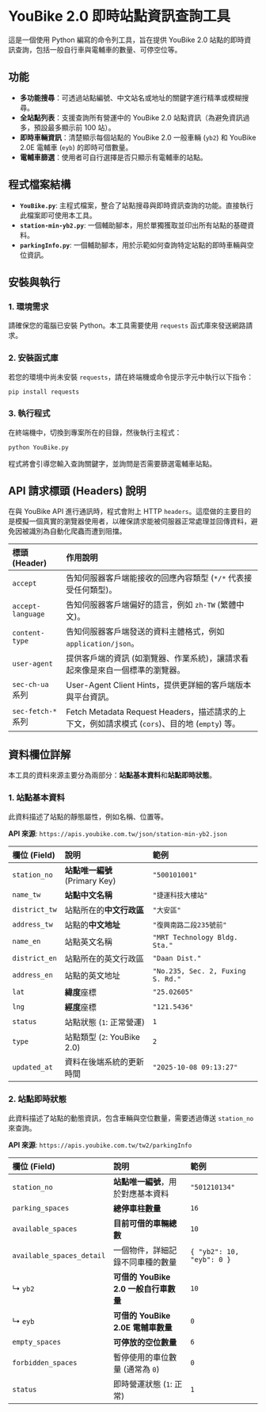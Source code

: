 # YouBike 2.0 即時站點資訊查詢工具

這是一個使用 Python 編寫的命令列工具，旨在提供 YouBike 2.0 站點的即時資訊查詢，包括一般自行車與電輔車的數量、可停空位等。

## 功能

*   **多功能搜尋**：可透過站點編號、中文站名或地址的關鍵字進行精準或模糊搜尋。
*   **全站點列表**：支援查詢所有營運中的 YouBike 2.0 站點資訊（為避免資訊過多，預設最多顯示前 100 站）。
*   **即時車輛資訊**：清楚顯示每個站點的 YouBike 2.0 一般車輛 (`yb2`) 和 YouBike 2.0E 電輔車 (`eyb`) 的即時可借數量。
*   **電輔車篩選**：使用者可自行選擇是否只顯示有電輔車的站點。

## 程式檔案結構

*   **`YouBike.py`**: 主程式檔案，整合了站點搜尋與即時資訊查詢的功能。直接執行此檔案即可使用本工具。
*   **`station-min-yb2.py`**: 一個輔助腳本，用於單獨獲取並印出所有站點的基礎資料。
*   **`parkingInfo.py`**: 一個輔助腳本，用於示範如何查詢特定站點的即時車輛與空位資訊。

## 安裝與執行

### 1. 環境需求

請確保您的電腦已安裝 Python。本工具需要使用 `requests` 函式庫來發送網路請求。

### 2. 安裝函式庫

若您的環境中尚未安裝 `requests`，請在終端機或命令提示字元中執行以下指令：
```bash
pip install requests
```

### 3. 執行程式

在終端機中，切換到專案所在的目錄，然後執行主程式：
```bash
python YouBike.py
```
程式將會引導您輸入查詢關鍵字，並詢問是否需要篩選電輔車站點。

## API 請求標頭 (Headers) 說明

在與 YouBike API 進行通訊時，程式會附上 HTTP `headers`。這麼做的主要目的是模擬一個真實的瀏覽器使用者，以確保請求能被伺服器正常處理並回傳資料，避免因被識別為自動化爬蟲而遭到阻擋。

| 標頭 (Header) | 作用說明 |
| :--- | :--- |
| `accept` | 告知伺服器客戶端能接收的回應內容類型 (`*/*` 代表接受任何類型)。 |
| `accept-language` | 告知伺服器客戶端偏好的語言，例如 `zh-TW` (繁體中文)。 |
| `content-type` | 告知伺服器客戶端發送的資料主體格式，例如 `application/json`。 |
| `user-agent` | 提供客戶端的資訊 (如瀏覽器、作業系統)，讓請求看起來像是來自一個標準的瀏覽器。 |
| `sec-ch-ua` 系列 | User-Agent Client Hints，提供更詳細的客戶端版本與平台資訊。 |
| `sec-fetch-*` 系列 | Fetch Metadata Request Headers，描述請求的上下文，例如請求模式 (`cors`)、目的地 (`empty`) 等。 |

## 資料欄位詳解

本工具的資料來源主要分為兩部分：**站點基本資料**和**站點即時狀態**。

### 1. 站點基本資料

此資料描述了站點的靜態屬性，例如名稱、位置等。

**API 來源**: `https://apis.youbike.com.tw/json/station-min-yb2.json`

| 欄位 (Field) | 說明 | 範例 |
| :--- | :--- | :--- |
| `station_no` | **站點唯一編號** (Primary Key) | `"500101001"` |
| `name_tw` | **站點中文名稱** | `"捷運科技大樓站"` |
| `district_tw`| 站點所在的**中文行政區** | `"大安區"` |
| `address_tw` | 站點的**中文地址** | `"復興南路二段235號前"` |
| `name_en` | 站點英文名稱 | `"MRT Technology Bldg. Sta."` |
| `district_en`| 站點所在的英文行政區 | `"Daan Dist."` |
| `address_en` | 站點的英文地址 | `"No.235, Sec. 2, Fuxing S. Rd."` |
| `lat` | **緯度**座標 | `"25.02605"` |
| `lng` | **經度**座標 | `"121.5436"` |
| `status` | 站點狀態 (`1`: 正常營運) | `1` |
| `type` | 站點類型 (`2`: YouBike 2.0) | `2` |
| `updated_at` | 資料在後端系統的更新時間 | `"2025-10-08 09:13:27"` |

### 2. 站點即時狀態

此資料描述了站點的動態資訊，包含車輛與空位數量，需要透過傳送 `station_no` 來查詢。

**API 來源**: `https://apis.youbike.com.tw/tw2/parkingInfo`

| 欄位 (Field) | 說明 | 範例 |
| :--- | :--- | :--- |
| `station_no` | **站點唯一編號**，用於對應基本資料 | `"501210134"` |
| `parking_spaces` | **總停車柱數量** | `16` |
| `available_spaces` | **目前可借的車輛總數** | `10` |
| `available_spaces_detail` | 一個物件，詳細記錄不同車種的數量 | `{ "yb2": 10, "eyb": 0 }` |
| ↳ `yb2` | **可借的 YouBike 2.0 一般自行車數量** | `10` |
| ↳ `eyb` | **可借的 YouBike 2.0E 電輔車數量** | `0` |
| `empty_spaces` | **可停放的空位數量** | `6` |
| `forbidden_spaces` | 暫停使用的車位數量 (通常為 `0`) | `0` |
| `status` | 即時營運狀態 (`1`: 正常) | `1` |

